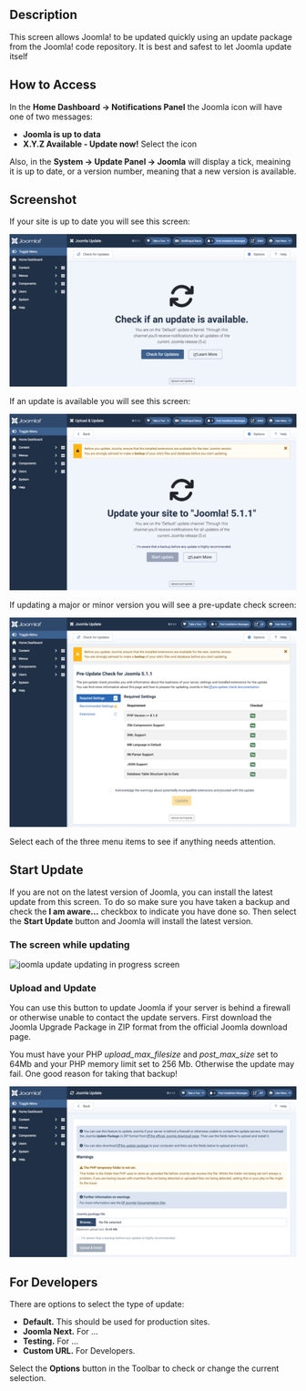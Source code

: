 <!-- Filename: Help4.x:Joomla_Update / Display title: Joomla Update -->

## Description

This screen allows Joomla! to be updated quickly using an update package
from the Joomla! code repository. It is best and safest to let Joomla update
itself

## How to Access

In the **Home Dashboard → Notifications Panel** the Joomla icon will have
one of two messages:
- **Joomla is up to data**
- **X.Y.Z Available - Update now!**
Select the icon

Also, in the **System → Update Panel → Joomla** will display a tick, meaining it
is up to date, or a version number, meaning that a new version is available.

## Screenshot

If your site is up to date you will see this screen:

![Upload & Update](../../../images/en/install-or-update/upload-update-up-to-date.png "")

If an update is available you will see this screen:

![Upload & Update](../../../images/en/install-or-update/upload-update-available.png "")

If updating a major or minor version you will see a pre-update check screen:

![pre update check](../../../images/en/install-or-update/upload-update-pre-update-check.png "")

Select each of the three menu items to see if anything needs attention.

## Start Update

If you are not on the latest version of Joomla, you can install the
latest update from this screen. To do so make sure you have taken a backup
and check the **I am aware...** checkbox to indicate you have done so. Then
select the **Start Update** button and Joomla will install the latest version.

### The screen while updating

<img
src="https://docs.joomla.org/images/0/05/Help-4x-joomla-update-manager-updating-screen-en.png"
decoding="async" data-file-width="800" data-file-height="173"
width="800" height="173"
alt="joomla update updating in progress screen" />

### Upload and Update

You can use this button to update Joomla if your server is behind a
firewall or otherwise unable to contact the update servers. First
download the Joomla Upgrade Package in ZIP format from the official
Joomla download page.

You must have your PHP *upload_max_filesize* and *post_max_size* set to 64Mb
and your PHP memory limit set to 256 Mb. Otherwise the update may fail. One
good reason for taking that backup!

![upload and install](../../../images/en/install-or-update/upload-update-upload-install.png "")

## For Developers

There are options to select the type of update:

- **Default.** This should be used for production sites.
- **Joomla Next.** For ...
- **Testing.** For ...
- **Custom URL.** For Developers.

Select the **Options** button in the Toolbar to check or change the
current selection.
